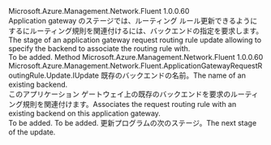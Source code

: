 <Type Name="IWithBackend" FullName="Microsoft.Azure.Management.Network.Fluent.ApplicationGatewayRequestRoutingRule.Update.IWithBackend">
  <TypeSignature Language="C#" Value="public interface IWithBackend" />
  <TypeSignature Language="ILAsm" Value=".class public interface auto ansi abstract IWithBackend" />
  <TypeSignature Language="DocId" Value="T:Microsoft.Azure.Management.Network.Fluent.ApplicationGatewayRequestRoutingRule.Update.IWithBackend" />
  <TypeSignature Language="VB.NET" Value="Public Interface IWithBackend" />
  <TypeSignature Language="F#" Value="type IWithBackend = interface" />
  <AssemblyInfo>
    <AssemblyName>Microsoft.Azure.Management.Network.Fluent</AssemblyName>
    <AssemblyVersion>1.0.0.60</AssemblyVersion>
  </AssemblyInfo>
  <Interfaces />
  <Docs>
    <summary>
            <span data-ttu-id="5e3c8-101">Application gateway のステージでは、ルーティング ルール更新できるようにするにルーティング規則を関連付けるには、バックエンドの指定を要求します。</span><span class="sxs-lookup"><span data-stu-id="5e3c8-101">The stage of an application gateway request routing rule update allowing to specify the backend to associate the routing rule with.</span></span>
            </summary>
    <remarks>To be added.</remarks>
  </Docs>
  <Members>
    <Member MemberName="ToBackend">
      <MemberSignature Language="C#" Value="public Microsoft.Azure.Management.Network.Fluent.ApplicationGatewayRequestRoutingRule.Update.IUpdate ToBackend (string name);" />
      <MemberSignature Language="ILAsm" Value=".method public hidebysig newslot virtual instance class Microsoft.Azure.Management.Network.Fluent.ApplicationGatewayRequestRoutingRule.Update.IUpdate ToBackend(string name) cil managed" />
      <MemberSignature Language="DocId" Value="M:Microsoft.Azure.Management.Network.Fluent.ApplicationGatewayRequestRoutingRule.Update.IWithBackend.ToBackend(System.String)" />
      <MemberSignature Language="VB.NET" Value="Public Function ToBackend (name As String) As IUpdate" />
      <MemberSignature Language="F#" Value="abstract member ToBackend : string -&gt; Microsoft.Azure.Management.Network.Fluent.ApplicationGatewayRequestRoutingRule.Update.IUpdate" Usage="iWithBackend.ToBackend name" />
      <MemberType>Method</MemberType>
      <AssemblyInfo>
        <AssemblyName>Microsoft.Azure.Management.Network.Fluent</AssemblyName>
        <AssemblyVersion>1.0.0.60</AssemblyVersion>
      </AssemblyInfo>
      <ReturnValue>
        <ReturnType>Microsoft.Azure.Management.Network.Fluent.ApplicationGatewayRequestRoutingRule.Update.IUpdate</ReturnType>
      </ReturnValue>
      <Parameters>
        <Parameter Name="name" Type="System.String" />
      </Parameters>
      <Docs>
        <param name="name"><span data-ttu-id="5e3c8-102">既存のバックエンドの名前。</span><span class="sxs-lookup"><span data-stu-id="5e3c8-102">The name of an existing backend.</span></span></param>
        <summary>
            <span data-ttu-id="5e3c8-103">このアプリケーション ゲートウェイ上の既存のバックエンドを要求のルーティング規則を関連付けます。</span><span class="sxs-lookup"><span data-stu-id="5e3c8-103">Associates the request routing rule with an existing backend on this application gateway.</span></span>
            </summary>
        <returns>To be added.</returns>
        <remarks>To be added.</remarks>
        <return><span data-ttu-id="5e3c8-104">更新プログラムの次のステージ。</span><span class="sxs-lookup"><span data-stu-id="5e3c8-104">The next stage of the update.</span></span></return>
      </Docs>
    </Member>
  </Members>
</Type>